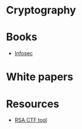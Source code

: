 # Cryptography

# Books
* [Infosec](https://github.com/vlsergey/infosec)

# White papers

# Resources
* [RSA CTF tool](https://github.com/Ganapati/RsaCtfTool)
